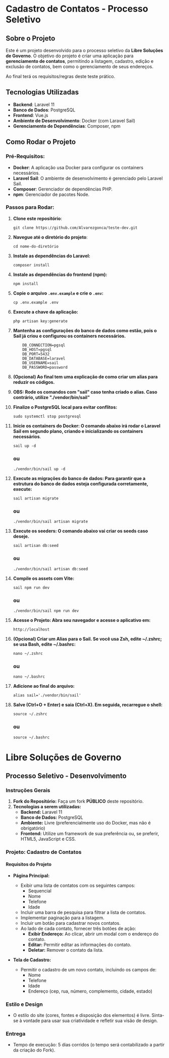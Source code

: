 # Cadastro de Contatos - Processo Seletivo

## Sobre o Projeto

Este é um projeto desenvolvido para o processo seletivo da **Libre Soluções de Governo**. O objetivo do projeto é criar uma aplicação para **gerenciamento de contatos**, permitindo a listagem, cadastro, edição e exclusão de contatos, bem como o gerenciamento de seus endereços.

Ao final terá os requisitos/regras deste teste prático.

## Tecnologias Utilizadas

- **Backend**: Laravel 11
- **Banco de Dados**: PostgreSQL
- **Frontend**: Vue.js
- **Ambiente de Desenvolvimento**: Docker (com Laravel Sail)
- **Gerenciamento de Dependências**: Composer, npm

## Como Rodar o Projeto

### Pré-Requisitos:

- **Docker**: A aplicação usa Docker para configurar os containers necessários.
- **Laravel Sail**: O ambiente de desenvolvimento é gerenciado pelo Laravel Sail.
- **Composer**: Gerenciador de dependências PHP.
- **npm**: Gerenciador de pacotes Node.

### Passos para Rodar:

1. **Clone este repositório**:

    `git clone https://github.com/Alvarezgonca/teste-dev.git`

2. **Navegue até o diretório do projeto**:

    `cd nome-do-diretório`

3. **Instale as dependências do Laravel:**

    `composer install`

4. **Instale as dependências do frontend (npm):**

    `npm install`

5. **Copie o arquivo `.env.example` e crie o `.env`:**

    `cp .env.example .env`

6. **Execute a chave da aplicação:**

    `php artisan key:generate`

7. **Mantenha as configurações do banco de dados como estão, pois o Sail já criou e configurou os containers necessários.**

    ```
        DB_CONNECTION=pgsql
        DB_HOST=pgsql
        DB_PORT=5432
        DB_DATABASE=laravel
        DB_USERNAME=sail
        DB_PASSWORD=password
    ```

8. **(Opcional) Ao final tem uma explicação de como criar um alias para reduzir os códigos.**
    
9. **OBS: Rode os comandos com "sail" caso tenha criado o alias. Caso contrário, utilize "./vendor/bin/sail"**

10. **Finalize o PostgreSQL local para evitar conflitos:**

    `sudo systemctl stop postgresql`

10. **Inicie os containers do Docker: O comando abaixo irá rodar o Laravel Sail em segundo plano, criando e inicializando os containers necessários**.

    `sail up -d`

    ### ou

    `./vendor/bin/sail up -d`

11. **Execute as migrações do banco de dados: Para garantir que a estrutura do banco de dados esteja configurada corretamente, execute:**

    `sail artisan migrate`

    ### ou

    `./vendor/bin/sail artisan migrate`

12. **Execute os seeders: O comando abaixo vai criar os seeds caso deseje.**

    `sail artisan db:seed`

    ### ou

    `./vendor/bin/sail artisan db:seed`

13. **Compile os assets com Vite:**

    `sail npm run dev`

    ### ou

    `./vendor/bin/sail npm run dev`

14. **Acesse o Projeto: Abra seu navegador e acesse o aplicativo em:**

    `http://localhost`

15. **(Opcional) Criar um Alias para o Sail. Se você usa Zsh, edite ~/.zshrc; se usa Bash, edite ~/.bashrc:**

    `nano ~/.zshrc`
    
    ### ou

    `nano ~/.bashrc`

16. **Adicione ao final do arquivo:**

    `alias sail='./vendor/bin/sail'`

17. **Salve (Ctrl+O + Enter) e saia (Ctrl+X). Em seguida, recarregue o shell:**

    `source ~/.zshrc`

    ### ou

    `source ~/.bashrc`



# Libre Soluções de Governo
## Processo Seletivo - Desenvolvimento

### Instruções Gerais

1. **Fork do Repositório:** Faça um fork **PÚBLICO** deste repositório.
2. **Tecnologias a serem utilizadas:**
   - **Backend:** Laravel 11
   - **Banco de Dados:** PostgreSQL
   - **Ambiente:** Livre (preferencialmente uso do Docker, mas não é obrigatório)
   - **Frontend:** Utilize um framework de sua preferência ou, se preferir, HTML5, JavaScript e CSS.

### Projeto: Cadastro de Contatos

#### Requisitos do Projeto

- **Página Principal:**
  - Exibir uma lista de contatos com os seguintes campos:
    - Sequencial
    - Nome
    - Telefone
    - Idade
  - Incluir uma barra de pesquisa para filtrar a lista de contatos.
  - Implementar paginação para a listagem.
  - Incluir um botão para cadastrar novos contatos.
  - Ao lado de cada contato, fornecer três botões de ação:
    - **Exibir Endereço:** Ao clicar, abrir um modal com o endereço do contato.
    - **Editar:** Permitir editar as informações do contato.
    - **Deletar:** Remover o contato da lista.

- **Tela de Cadastro:**
  - Permitir o cadastro de um novo contato, incluindo os campos de:
    - Nome
    - Telefone
    - Idade
    - Endereço (cep, rua, número, complemento, cidade, estado)

### Estilo e Design

- O estilo do site (cores, fontes e disposição dos elementos) é livre. Sinta-se à vontade para usar sua criatividade e refletir sua visão de design.

### Entrega

- Tempo de execução: 5 dias corridos (o tempo será contabilizado a partir da criação do Fork).
